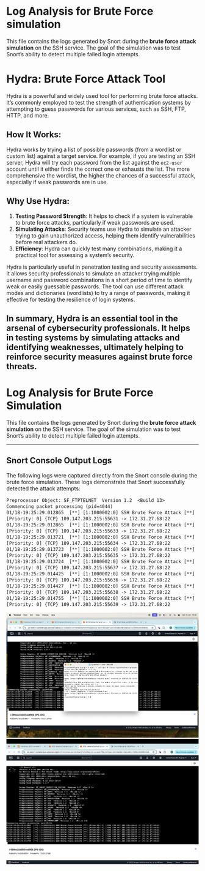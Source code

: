 # Log Analysis for Brute Force simulation

This file contains the logs generated by Snort during the **brute force attack simulation** on the SSH service. The goal of the simulation was to test Snort’s ability to detect multiple failed login attempts.

# Hydra: Brute Force Attack Tool

Hydra is a powerful and widely used tool for performing brute force attacks. It’s commonly employed to test the strength of authentication systems by attempting to guess passwords for various services, such as SSH, FTP, HTTP, and more.

## How It Works:
Hydra works by trying a list of possible passwords (from a wordlist or custom list) against a target service. For example, if you are testing an SSH server, Hydra will try each password from the list against the `ec2-user` account until it either finds the correct one or exhausts the list. The more comprehensive the wordlist, the higher the chances of a successful attack, especially if weak passwords are in use.

## Why Use Hydra:
1. **Testing Password Strength**: It helps to check if a system is vulnerable to brute force attacks, particularly if weak passwords are used.
2. **Simulating Attacks**: Security teams use Hydra to simulate an attacker trying to gain unauthorized access, helping them identify vulnerabilities before real attackers do.
3. **Efficiency**: Hydra can quickly test many combinations, making it a practical tool for assessing a system’s security.

Hydra is particularly useful in penetration testing and security assessments. It allows security professionals to simulate an attacker trying multiple username and password combinations in a short period of time to identify weak or easily guessable passwords. The tool can use different attack modes and dictionaries (wordlists) to try a range of passwords, making it effective for testing the resilience of login systems.

In summary, Hydra is an essential tool in the arsenal of cybersecurity professionals. It helps in testing systems by simulating attacks and identifying weaknesses, ultimately helping to reinforce security measures against brute force threats.
--- 

# Log Analysis for Brute Force Simulation

This file contains the logs generated by Snort during the **brute force attack simulation** on the SSH service. The goal of the simulation was to test Snort’s ability to detect multiple failed login attempts.

---

## Snort Console Output Logs

The following logs were captured directly from the Snort console during the brute force simulation. These logs demonstrate that Snort successfully detected the attack attempts:

```plaintext
Preprocessor Object: SF_FTPTELNET  Version 1.2  <Build 13>
Commencing packet processing (pid=4044)
01/18-19:25:29.012865  [**] [1:1000002:0] SSH Brute Force Attack [**] [Priority: 0] {TCP} 109.147.203.215:55631 -> 172.31.27.68:22
01/18-19:25:29.012865  [**] [1:1000002:0] SSH Brute Force Attack [**] [Priority: 0] {TCP} 109.147.203.215:55633 -> 172.31.27.68:22
01/18-19:25:29.013721  [**] [1:1000002:0] SSH Brute Force Attack [**] [Priority: 0] {TCP} 109.147.203.215:55634 -> 172.31.27.68:22
01/18-19:25:29.013723  [**] [1:1000002:0] SSH Brute Force Attack [**] [Priority: 0] {TCP} 109.147.203.215:55635 -> 172.31.27.68:22
01/18-19:25:29.013724  [**] [1:1000002:0] SSH Brute Force Attack [**] [Priority: 0] {TCP} 109.147.203.215:55637 -> 172.31.27.68:22
01/18-19:25:29.014425  [**] [1:1000002:0] SSH Brute Force Attack [**] [Priority: 0] {TCP} 109.147.203.215:55636 -> 172.31.27.68:22
01/18-19:25:29.014427  [**] [1:1000002:0] SSH Brute Force Attack [**] [Priority: 0] {TCP} 109.147.203.215:55638 -> 172.31.27.68:22
01/18-19:25:29.014755  [**] [1:1000002:0] SSH Brute Force Attack [**] [Priority: 0] {TCP} 109.147.203.215:55639 -> 172.31.27.68:22
```
![brute-force](/screenshots/Brute-force.png)
![logs](/screenshots/Logs.png)